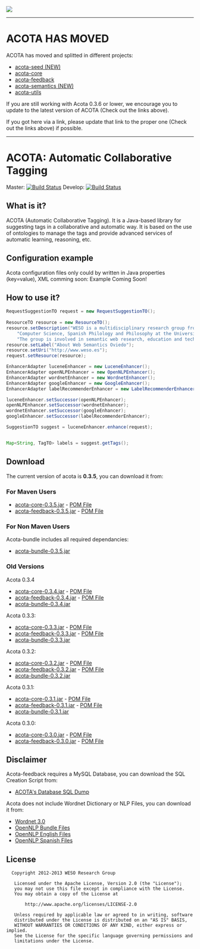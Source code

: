 <img src="http://weso.es/img/logo_acota_850.png">

----

# ACOTA HAS MOVED #
ACOTA has moved and splitted in  different projects:
* [acota-seed (NEW)](https://github.com/weso/acota-seed "Acota Seed Github Project")
* [acota-core](https://github.com/weso/acota-core "Acota Core Github Project")
* [acota-feedback](https://github.com/weso/acota-feedback "Acota Feedback Github Project")
* [acota-semantics (NEW)](https://github.com/weso/acota-semantics "Acota Semantics Github Project")
* [acota-utils](https://github.com/weso/acota-utils "Acota Utils Github Project")

If you are still working with Acota 0.3.6 or lower, 
we encourage you to update to the latest version of ACOTA (Check out the links above).

If you got here via a link, please update that link to the proper one 
(Check out the links above) if possible.

----

# ACOTA:  Automatic Collaborative Tagging
Master: [![Build Status](https://travis-ci.org/Cesarla/ACOTA.png?branch=master)](https://travis-ci.org/Cesarla/ACOTA)
Develop: [![Build Status](https://travis-ci.org/Cesarla/ACOTA.png?branch=develop)](https://travis-ci.org/Cesarla/ACOTA)


## What is it? ##
ACOTA (Automatic Collaborative Tagging). It is a Java-based library for suggesting 
tags in a collaborative and automatic way. It is based on the use of ontologies to 
manage the tags and provide advanced services of automatic learning, reasoning, etc. 

## Configuration example ##
Acota configuration files only could by written in Java properties (key=value), XML 
comming soon:
Example Coming Soon!

## How to use it? ##

```java
RequestSuggestionTO request = new RequestSuggestionTO();
	
ResourceTO resource = new ResourceTO();
resource.setDescription("WESO is a multidisciplinary research group from the Department of" +
	"Computer Science, Spanish Philology and Philosophy at the University of Oviedo, " +
	"The group is involved in semantic web research, education and technology transfer.");
resource.setLabel("About Web Semantics Oviedo");
resource.setUri("http://www.weso.es");
request.setResource(resource);

EnhancerAdapter luceneEnhancer = new LuceneEnhancer();
EnhancerAdapter openNLPEnhancer = new OpenNLPEnhancer();
EnhancerAdapter wordnetEnhancer = new WordnetEnhancer();
EnhancerAdapter googleEnhancer = new GoogleEnhancer();
EnhancerAdapter labelRecommenderEnhancer = new LabelRecommenderEnhancer();

luceneEnhancer.setSuccessor(openNLPEnhancer);
openNLPEnhancer.setSuccessor(wordnetEnhancer);
wordnetEnhancer.setSuccessor(googleEnhancer);
googleEnhancer.setSuccessor(labelRecommenderEnhancer);

SuggestionTO suggest = luceneEnhancer.enhance(request);


Map<String, TagTO> labels = suggest.getTags();
```

## Download ##
The current version of acota is **0.3.5**, you can download it from:
### For Maven Users
 * [acota-core-0.3.5.jar](http://156.35.82.101:7000/downloads/acota/0.3.5/core/acota-core-0.3.5.jar "Download acota-feedback-0.3.5.jar") - [POM File](http://156.35.82.101:7000/downloads/acota/0.3.5/core/acota-core-0.3.5.pom "Download acota-feedback-0.3.5.pom")
 * [acota-feedback-0.3.5.jar](http://156.35.82.101:7000/downloads/acota/0.3.5/feedback/acota-feedback-0.3.5.jar "Download acota-feedback-0.3.5.jar") - [POM File](http://156.35.82.101:7000/downloads/acota/0.3.5/feedback/acota-feedback-0.3.5.pom "Download acota-feedback-0.3.5.pom")

### For Non Maven Users
Acota-bundle includes all required dependancies:

 * [acota-bundle-0.3.5.jar](http://156.35.82.101:7000/downloads/acota/0.3.5/bundle/acota-bundle-0.3.5.jar "Download acota-bundle-0.3.5.jar")

### Old Versions
Acota 0.3.4
 * [acota-core-0.3.4.jar](http://156.35.82.101:7000/downloads/acota/0.3.4/core/acota-core-0.3.4.jar "Download acota-feedback-0.3.4.jar") - [POM File](http://156.35.82.101:7000/downloads/acota/0.3.4/core/acota-core-0.3.4.pom "Download acota-feedback-0.3.4.pom")
 * [acota-feedback-0.3.4.jar](http://156.35.82.101:7000/downloads/acota/0.3.4/feedback/acota-feedback-0.3.4.jar "Download acota-feedback-0.3.4.jar") - [POM File](http://156.35.82.101:7000/downloads/acota/0.3.4/feedback/acota-feedback-0.3.4.pom "Download acota-feedback-0.3.4.pom")
 * [acota-bundle-0.3.4.jar](http://156.35.82.101:7000/downloads/acota/0.3.4/bundle/acota-bundle-0.3.4.jar "Download acota-bundle-0.3.4.jar")

Acota 0.3.3:
 * [acota-core-0.3.3.jar](http://156.35.82.101:7000/downloads/acota/0.3.3/core/acota-core-0.3.3.jar "Download acota-feedback-0.3.3.jar") - [POM File](http://156.35.82.101:7000/downloads/acota/0.3.3/core/acota-core-0.3.3.pom "Download acota-feedback-0.3.3.pom")
 * [acota-feedback-0.3.3.jar](http://156.35.82.101:7000/downloads/acota/0.3.3/feedback/acota-feedback-0.3.3.jar "Download acota-feedback-0.3.3.jar") - [POM File](http://156.35.82.101:7000/downloads/acota/0.3.3/feedback/acota-feedback-0.3.3.pom "Download acota-feedback-0.3.3.pom")
 * [acota-bundle-0.3.3.jar](http://156.35.82.101:7000/downloads/acota/0.3.3/bundle/acota-bundle-0.3.3.jar "Download acota-bundle-0.3.3.jar")

Acota 0.3.2:
 * [acota-core-0.3.2.jar](http://156.35.82.101:7000/downloads/acota/0.3.2/core/acota-core-0.3.2.jar "Download acota-feedback-0.3.2.jar") - [POM File](http://156.35.82.101:7000/downloads/acota/0.3.2/core/acota-core-0.3.2.pom "Download acota-feedback-0.3.2.pom")
 * [acota-feedback-0.3.2.jar](http://156.35.82.101:7000/downloads/acota/0.3.2/feedback/acota-feedback-0.3.2.jar "Download acota-feedback-0.3.2.jar") - [POM File](http://156.35.82.101:7000/downloads/acota/0.3.2/feedback/acota-feedback-0.3.2.pom "Download acota-feedback-0.3.2.pom")
 * [acota-bundle-0.3.2.jar](http://156.35.82.101:7000/downloads/acota/0.3.2/bundle/acota-bundle-0.3.2.jar "Download acota-bundle-0.3.2.jar")

Acota 0.3.1:
 * [acota-core-0.3.1.jar](http://156.35.82.101:7000/downloads/acota/0.3.1/core/acota-core-0.3.1.jar "Download acota-feedback-0.3.1.jar") - [POM File](http://156.35.82.101:7000/downloads/acota/0.3.1/core/acota-core-0.3.1.pom "Download acota-feedback-0.3.1.pom")
 * [acota-feedback-0.3.1.jar](http://156.35.82.101:7000/downloads/acota/0.3.1/feedback/acota-feedback-0.3.1.jar "Download acota-feedback-0.3.1.jar") - [POM File](http://156.35.82.101:7000/downloads/acota/0.3.1/feedback/acota-feedback-0.3.1.pom "Download acota-feedback-0.3.1.pom")
 * [acota-bundle-0.3.1.jar](http://156.35.82.101:7000/downloads/acota/0.3.1/bundle/acota-bundle-0.3.1.jar "Download acota-bundle-0.3.1.jar")

Acota 0.3.0:
 * [acota-core-0.3.0.jar](http://156.35.82.101:7000/downloads/acota/0.3.0/core/acota-core-0.3.0.jar "Download acota-feedback-0.3.0.jar") - [POM File](http://156.35.82.101:7000/downloads/acota/0.3.0/core/acota-core-0.3.0.pom "Download acota-feedback-0.3.0.pom")
 * [acota-feedback-0.3.0.jar](http://156.35.82.101:7000/downloads/acota/0.3.0/feedback/acota-feedback-0.3.0.jar "Download acota-feedback-0.3.0.jar") - [POM File](http://156.35.82.101:7000/downloads/acota/0.3.0/feedback/acota-feedback-0.3.0.pom "Download acota-feedback-0.3.0.pom")

## Disclaimer
Acota-feedback requires a MySQL Database, you can download the SQL Creation Script from:
 * [ACOTA's Database SQL Dump](http://156.35.82.101:7000/downloads/acota/utils/acota.sql "ACOTA's Database SQL Dump")

Acota does not include Wordnet Dictionary or NLP Files, you can download it from:
 * [Wordnet 3.0](http://wordnetcode.princeton.edu/3.0/WNdb-3.0.tar.gz "Download Wordnet 3.0 Dict Files")
 * [OpenNLP Bundle Files](http://156.35.82.101:7000/downloads/acota/utils/open_nlp.zip "OpenNLP Bundle Files")
 * [OpenNLP English Files](http://156.35.82.101:7000/downloads/acota/utils/open_nlp/es.zip "OpenNLP English Files")
 * [OpenNLP Spanish Files](http://156.35.82.101:7000/downloads/acota/utils/open_nlp/en.zip "OpenNLP Spanish Files")

## License

```
  Copyright 2012-2013 WESO Research Group

   Licensed under the Apache License, Version 2.0 (the "License");
   you may not use this file except in compliance with the License.
   You may obtain a copy of the License at

       http://www.apache.org/licenses/LICENSE-2.0

   Unless required by applicable law or agreed to in writing, software
   distributed under the License is distributed on an "AS IS" BASIS,
   WITHOUT WARRANTIES OR CONDITIONS OF ANY KIND, either express or implied.
   See the License for the specific language governing permissions and
   limitations under the License.
```

